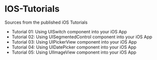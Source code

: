 # IOS-Tutorials
Sources from the published iOS Tutorials

- Tutorial 01: Using UISwitch component into your iOS App
- Tutorial 02: Using UISegmentedControl component into your iOS App
- Tutorial 03: Using UIPickerView component into your iOS App
- Tutorial 04: Using UIDatePicker component into your iOS App
- Tutorial 05: Using UIImageView component into your iOS App
